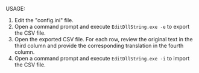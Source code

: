 USAGE:
1. Edit the "config.ini" file.
2. Open a command prompt and execute `EditDllString.exe -e` to export the CSV file.
3. Open the exported CSV file. For each row, review the original text in the third column and provide the corresponding translation in the fourth column.
4. Open a command prompt and execute `EditDllString.exe -i` to import the CSV file.
